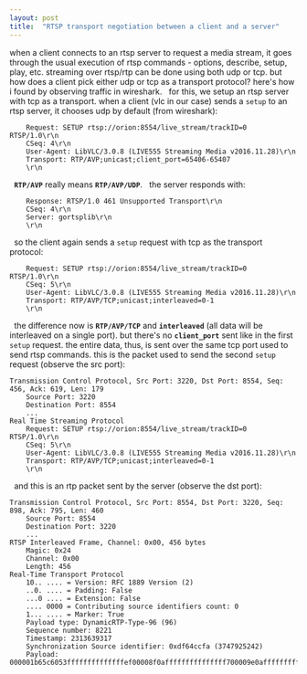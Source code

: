 ```yaml
---
layout: post
title:  "RTSP transport negotiation between a client and a server"
---
```


when a client connects to an rtsp server to request a media stream, it goes through the usual execution of rtsp commands  - options, describe, setup, play, etc. streaming over rtsp/rtp can be done using both udp or tcp. but how does a client pick either udp or tcp as a transport protocol? here's how i found by observing traffic in wireshark.
&nbsp;
for this, we setup an rtsp server with tcp as a transport. when a client (vlc in our case) sends a `setup` to an rtsp server, it chooses udp by default (from wireshark): 
&nbsp;
```
    Request: SETUP rtsp://orion:8554/live_stream/trackID=0 RTSP/1.0\r\n
    CSeq: 4\r\n
    User-Agent: LibVLC/3.0.8 (LIVE555 Streaming Media v2016.11.28)\r\n
    Transport: RTP/AVP;unicast;client_port=65406-65407
    \r\n
```
&nbsp;
**`RTP/AVP`** really means **`RTP/AVP/UDP`**.
&nbsp;
the server responds with:
&nbsp;
```
    Response: RTSP/1.0 461 Unsupported Transport\r\n
    CSeq: 4\r\n
    Server: gortsplib\r\n
    \r\n
```
&nbsp;
so the client again sends a `setup` request with tcp as the transport protocol:
&nbsp;
```
    Request: SETUP rtsp://orion:8554/live_stream/trackID=0 RTSP/1.0\r\n
    CSeq: 5\r\n
    User-Agent: LibVLC/3.0.8 (LIVE555 Streaming Media v2016.11.28)\r\n
    Transport: RTP/AVP/TCP;unicast;interleaved=0-1
    \r\n
```
&nbsp;
the difference now is **`RTP/AVP/TCP`** and **`interleaved`** (all data will be interleaved on a single port). but there's no **`client_port`** sent like in the first `setup` request. the entire data, thus, is sent over the same tcp port used to send rtsp commands. this is the packet used to send the second `setup` request (observe the src port):
&nbsp;
```
Transmission Control Protocol, Src Port: 3220, Dst Port: 8554, Seq: 456, Ack: 619, Len: 179
    Source Port: 3220
    Destination Port: 8554
    ...
Real Time Streaming Protocol
    Request: SETUP rtsp://orion:8554/live_stream/trackID=0 RTSP/1.0\r\n
    CSeq: 5\r\n
    User-Agent: LibVLC/3.0.8 (LIVE555 Streaming Media v2016.11.28)\r\n
    Transport: RTP/AVP/TCP;unicast;interleaved=0-1
    \r\n
```
&nbsp;
and this is an rtp packet sent by the server (observe the dst port):
&nbsp;
```
Transmission Control Protocol, Src Port: 8554, Dst Port: 3220, Seq: 898, Ack: 795, Len: 460
    Source Port: 8554
    Destination Port: 3220
    ...
RTSP Interleaved Frame, Channel: 0x00, 456 bytes
    Magic: 0x24
    Channel: 0x00
    Length: 456
Real-Time Transport Protocol
    10.. .... = Version: RFC 1889 Version (2)
    ..0. .... = Padding: False
    ...0 .... = Extension: False
    .... 0000 = Contributing source identifiers count: 0
    1... .... = Marker: True
    Payload type: DynamicRTP-Type-96 (96)
    Sequence number: 8221
    Timestamp: 2313639317
    Synchronization Source identifier: 0xdf64ccfa (3747925242)
    Payload: 000001b65c6053ffffffffffffffef00008f0afffffffffffffff700009e0affffffffff
```

